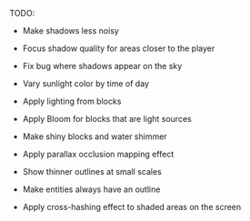 TODO:
- Make shadows less noisy
- Focus shadow quality for areas closer to the player
- Fix bug where shadows appear on the sky
- Vary sunlight color by time of day
- Apply lighting from blocks

- Apply Bloom for blocks that are light sources
- Make shiny blocks and water shimmer
- Apply parallax occlusion mapping effect

- Show thinner outlines at small scales
- Make entities always have an outline
- Apply cross-hashing effect to shaded areas on the screen

